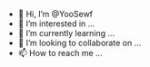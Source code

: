 - 👋 Hi, I’m @YooSewf
- 👀 I’m interested in ...
- 🌱 I’m currently learning ...
- 💞️ I’m looking to collaborate on ...
- 📫 How to reach me ...

<!---
YooSewf/YooSewf is a ✨ special ✨ repository because its `README.md` (this file) appears on your GitHub profile.
You can click the Preview link to take a look at your changes.
--->
